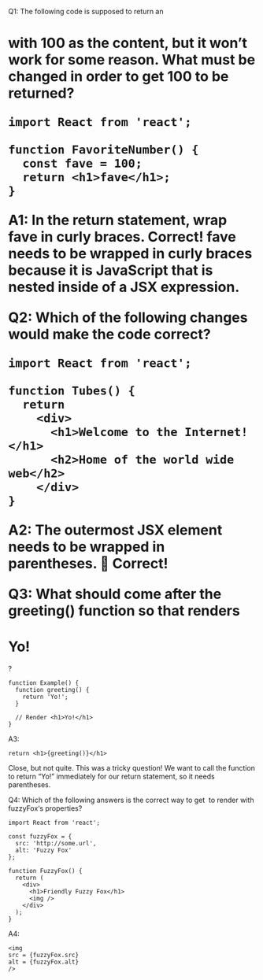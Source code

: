 Q1: The following code is supposed to return an <h1> with 100 as the content, but it won’t work for some reason. What must be changed in order to get 100 to be returned?

```
import React from 'react';

function FavoriteNumber() {
  const fave = 100;
  return <h1>fave</h1>;
}
```

A1: In the **return** statement, wrap **fave** in curly braces.
Correct! fave needs to be wrapped in curly braces because it is JavaScript that is nested inside of a JSX expression.

Q2: Which of the following changes would make the code correct?

```
import React from 'react';

function Tubes() {
  return
    <div>
      <h1>Welcome to the Internet!</h1>
      <h2>Home of the world wide web</h2>
    </div>
}
```

A2: The outermost JSX element needs to be wrapped in parentheses.
👏 Correct!

Q3: What should come after the greeting() function so that <Example /> renders <h1>Yo!</h1>?

```
function Example() {
  function greeting() {
    return 'Yo!';
  }

  // Render <h1>Yo!</h1>
}
```

A3:

```
return <h1>{greeting()}</h1>
```

Close, but not quite. This was a tricky question! We want to call the function to return “Yo!” immediately for our return statement, so it needs parentheses.

Q4: Which of the following answers is the correct way to get <img /> to render with fuzzyFox‘s properties?

```
import React from 'react';

const fuzzyFox = {
  src: 'http://some.url',
  alt: 'Fuzzy Fox'
};

function FuzzyFox() {
  return (
    <div>
      <h1>Friendly Fuzzy Fox</h1>
      <img />
    </div>
  );
}
```

A4:

```
<img
src = {fuzzyFox.src}
alt = {fuzzyFox.alt}
/>
```
